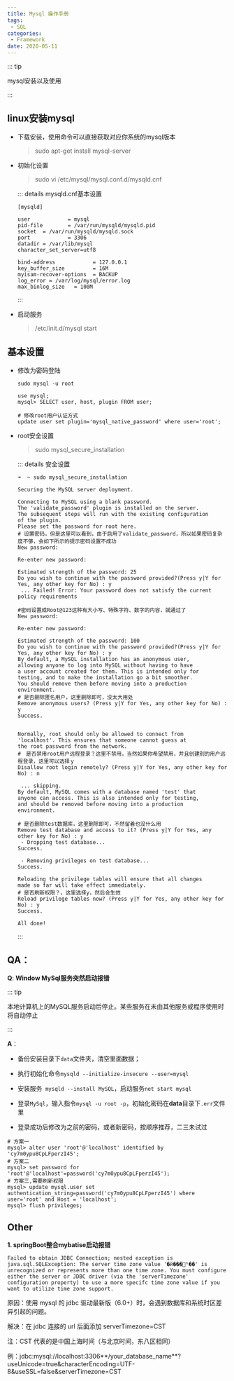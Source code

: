 ```yaml
---
title: Mysql 操作手册
tags:
 - SQL
categories:
 - Framework
date: 2020-05-11
---
```


::: tip

mysql安装以及使用

:::

<!-- more -->

## linux安装mysql

* 下载安装，使用命令可以直接获取对应你系统的mysql版本

  > sudo apt-get install mysql-server

* 初始化设置

  > sudo vi /etc/mysql/mysql.conf.d/mysqld.cnf

  ::: details mysqld.cnf基本设置
  
  ```properties
  [mysqld]
  
  user            = mysql
  pid-file        = /var/run/mysqld/mysqld.pid
  socket  = /var/run/mysqld/mysqld.sock
  port            = 3306
  datadir = /var/lib/mysql
  character_set_server=utf8
  
  bind-address            = 127.0.0.1
  key_buffer_size         = 16M
  myisam-recover-options  = BACKUP
  log_error = /var/log/mysql/error.log
  max_binlog_size   = 100M
  ```
  
  :::
  
 * 启动服务

   >  /etc/init.d/mysql start



## 基本设置

* 修改为密码登陆

  ```shell
  sudo mysql -u root
  
  use mysql;
  mysql> SELECT user, host, plugin FROM user;
  
  # 修改root用户认证方式
  update user set plugin='mysql_native_password' where user='root';
  ```
  
 * root安全设置

   > sudo mysql_secure_installation

   ::: details 安全设置

   ```shell
   ➜  ~ sudo mysql_secure_installation 
   
   Securing the MySQL server deployment.
   
   Connecting to MySQL using a blank password.
   The 'validate_password' plugin is installed on the server.
   The subsequent steps will run with the existing configuration
   of the plugin.
   Please set the password for root here.
   # 设置密码，但是这里可以看到，由于启用了validate_password，所以如果密码复杂度不够，会如下所示的提示密码设置不成功
   New password: 
   
   Re-enter new password: 
   
   Estimated strength of the password: 25 
   Do you wish to continue with the password provided?(Press y|Y for Yes, any other key for No) : y
    ... Failed! Error: Your password does not satisfy the current policy requirements
   
   #密码设置成Root@123这种有大小写、特殊字符、数字的内容，就通过了
   New password: 
   
   Re-enter new password: 
   
   Estimated strength of the password: 100 
   Do you wish to continue with the password provided?(Press y|Y for Yes, any other key for No) : y
   By default, a MySQL installation has an anonymous user,
   allowing anyone to log into MySQL without having to have
   a user account created for them. This is intended only for
   testing, and to make the installation go a bit smoother.
   You should remove them before moving into a production
   environment.
   # 是否删除匿名用户，这里删除即可，没太大用处
   Remove anonymous users? (Press y|Y for Yes, any other key for No) : y
   Success.
   
   
   Normally, root should only be allowed to connect from
   'localhost'. This ensures that someone cannot guess at
   the root password from the network.
   #　是否禁用root用户远程登录？这里不禁用，当然如果你希望禁用，并且创建别的用户远程登录，这里可以选择ｙ
   Disallow root login remotely? (Press y|Y for Yes, any other key for No) : n
   
    ... skipping.
   By default, MySQL comes with a database named 'test' that
   anyone can access. This is also intended only for testing,
   and should be removed before moving into a production
   environment.
   
   # 是否删除test数据库，这里删除即可，不然留着也没什么用
   Remove test database and access to it? (Press y|Y for Yes, any other key for No) : y
    - Dropping test database...
   Success.
   
    - Removing privileges on test database...
   Success.
   
   Reloading the privilege tables will ensure that all changes
   made so far will take effect immediately.
   # 是否刷新权限？，这里选择y，然后会生效
   Reload privilege tables now? (Press y|Y for Yes, any other key for No) : y
   Success.
   
   All done! 
   ```

	:::


## QA：

**Q**: **Window MySql服务突然启动报错**

::: tip

本地计算机上的MySQL服务启动后停止。某些服务在未由其他服务或程序使用时将自动停止

:::

**A**：

* 备份安装目录下`data`文件夹，清空里面数据；

* 执行初始化命令`mysqld --initialize-insecure --user=mysql`
* 安装服务` mysqld --install MySQL`，启动服务`net start mysql`
* 登录`MySql`，输入指令`mysql -u root -p`，初始化密码在**data**目录下`.err`文件里
* 登录成功后修改为之前的密码，或者新密码，按顺序推荐，二三未试过

```mysql
# 方案一
mysql> alter user 'root'@'localhost' identified by 'cy7m0ypu8CpLFperzI45';
# 方案二
mysql> set password for 'root'@'localhost'=password('cy7m0ypu8CpLFperzI45');
# 方案三,需要刷新权限
mysql> update mysql.user set authentication_string=password('cy7m0ypu8CpLFperzI45') where user='root' and Host = 'localhost';
mysql> flush privileges;
```

## Other

**1.  springBoot整合mybatise启动报错**

```shell
Failed to obtain JDBC Connection; nested exception is java.sql.SQLException: The server time zone value '�й���׼ʱ��' is unrecognized or represents more than one time zone. You must configure either the server or JDBC driver (via the 'serverTimezone' configuration property) to use a more specifc time zone value if you want to utilize time zone support.
```

原因：使用 mysql 的 jdbc 驱动最新版（6.0+）时，会遇到数据库和系统时区差异引起的问题。

解决：在 jdbc 连接的 url 后面添加 serverTimezone=CST

注：CST 代表的是中国上海时间（与北京时间，东八区相同）

例：jdbc:mysql://localhost:3306**/your_database_name**?useUnicode=true&characterEncoding=UTF-8&useSSL=false&serverTimezone=CST

